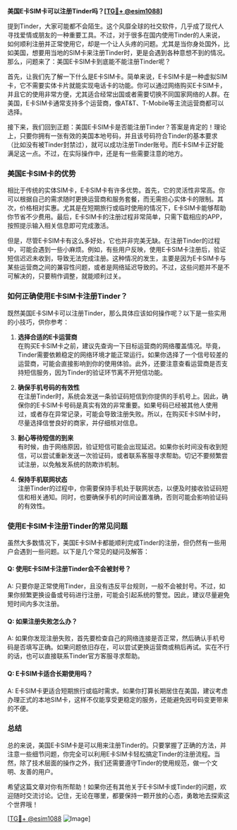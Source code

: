 **美国E卡SIM卡可以注册Tinder吗？[[TG💪+ @esim1088](https://t.me/s/esim1088)]**

提到Tinder，大家可能都不会陌生。这个风靡全球的社交软件，几乎成了现代人寻找爱情或朋友的一种重要工具。不过，对于很多在国内使用Tinder的人来说，如何顺利注册并正常使用它，却是一个让人头疼的问题。尤其是当你身处国外，比如美国，想要用当地的SIM卡来注册Tinder时，更是会遇到各种意想不到的情况。那么，问题来了：美国E卡SIM卡到底能不能注册Tinder呢？

首先，让我们先了解一下什么是E卡SIM卡。简单来说，E卡SIM卡是一种虚拟SIM卡，它不需要实体卡片就能实现电话卡的功能。你可以通过网络购买E卡SIM卡，并且它的使用非常方便，尤其适合经常出国或者需要切换不同国家网络的人群。在美国，E卡SIM卡通常支持多个运营商，像AT&T、T-Mobile等主流运营商都可以选择。

接下来，我们回到正题：美国E卡SIM卡是否能注册Tinder？答案是肯定的！理论上，只要你拥有一张有效的美国本地号码，并且该号码符合Tinder的基本要求（比如没有被Tinder封禁过），就可以成功注册Tinder账号。而E卡SIM卡正好能满足这一点。不过，在实际操作中，还是有一些需要注意的地方。

### 美国E卡SIM卡的优势

相比于传统的实体SIM卡，E卡SIM卡有许多优势。首先，它的灵活性非常高。你可以根据自己的需求随时更换运营商和服务套餐，而无需担心实体卡的限制。其次，价格相对实惠。尤其是在短期旅行或临时使用的情况下，E卡SIM卡能够帮助你节省不少费用。最后，E卡SIM卡的注册过程非常简单，只需下载相应的APP，按照提示输入相关信息即可完成激活。

但是，尽管E卡SIM卡有这么多好处，它也并非完美无缺。在注册Tinder的过程中，可能会遇到一些小麻烦。例如，有些用户反映，使用E卡SIM卡注册后，验证短信迟迟未收到，导致无法完成注册。这种情况的发生，主要是因为E卡SIM卡与某些运营商之间的兼容性问题，或者是网络延迟导致的。不过，这些问题并不是不可解决的，只要稍作调整，就能顺利过关。

### 如何正确使用E卡SIM卡注册Tinder？

既然美国E卡SIM卡可以注册Tinder，那么具体应该如何操作呢？以下是一些实用的小技巧，供你参考：

1. **选择合适的E卡运营商**  
   在购买E卡SIM卡之前，建议先查询一下目标运营商的网络覆盖情况。毕竟，Tinder需要依赖稳定的网络环境才能正常运行。如果你选择了一个信号较差的运营商，可能会直接影响到你的使用体验。此外，还要注意查看运营商是否支持短信服务，因为Tinder的验证环节离不开短信功能。

2. **确保手机号码的有效性**  
   在注册Tinder时，系统会发送一条验证码短信到你提供的手机号上。因此，确保你的E卡SIM卡号码是真实有效的非常重要。如果号码已经被其他人使用过，或者存在异常记录，可能会导致注册失败。所以，在购买E卡SIM卡时，尽量选择信誉良好的商家，并仔细核对信息。

3. **耐心等待短信的到来**  
   有时候，由于网络原因，验证短信可能会出现延迟。如果你长时间没有收到短信，可以尝试重新发送一次验证码，或者联系客服寻求帮助。切记不要频繁尝试注册，以免触发系统的防欺诈机制。

4. **保持手机联网状态**  
   注册Tinder的过程中，你需要保持手机处于联网状态，以便及时接收验证码短信和相关通知。同时，也要确保手机的时间设置准确，否则可能会影响验证码的有效性。

### 使用E卡SIM卡注册Tinder的常见问题

虽然大多数情况下，美国E卡SIM卡都能顺利完成Tinder的注册，但仍然有一些用户会遇到一些问题。以下是几个常见的疑问及解答：

#### Q: 使用E卡SIM卡注册Tinder会不会被封号？
A: 只要你是正常使用Tinder，且没有违反平台规则，一般不会被封号。不过，如果你频繁更换设备或号码进行注册，可能会引起系统的警觉。因此，建议尽量避免短时间内多次注册。

#### Q: 如果注册失败怎么办？
A: 如果你发现注册失败，首先要检查自己的网络连接是否正常，然后确认手机号码是否填写正确。如果问题依旧存在，可以尝试更换运营商或稍后再试。实在不行的话，也可以直接联系Tinder官方客服寻求帮助。

#### Q: E卡SIM卡适合长期使用吗？
A: E卡SIM卡更适合短期旅行或临时需求。如果你打算长期居住在美国，建议考虑办理正式的本地SIM卡，这样不仅能享受更稳定的服务，还能避免因号码变更带来的不便。

### 总结

总的来说，美国E卡SIM卡是可以用来注册Tinder的。只要掌握了正确的方法，并注意一些细节问题，你完全可以利用E卡SIM卡轻松搞定Tinder的注册流程。当然，除了技术层面的操作之外，我们还需要遵守Tinder的使用规范，做一个文明、友善的用户。

希望这篇文章对你有所帮助！如果你还有其他关于E卡SIM卡或Tinder的问题，欢迎随时交流讨论。记住，无论在哪里，都要保持一颗开放的心态，勇敢地去探索这个世界哦！

[[TG💪+ @esim1088](https://t.me/s/esim1088) ![Image](https://i.postimg.cc/4NQfJmqS/Snipaste-2025-05-13-00-14-12.png)]